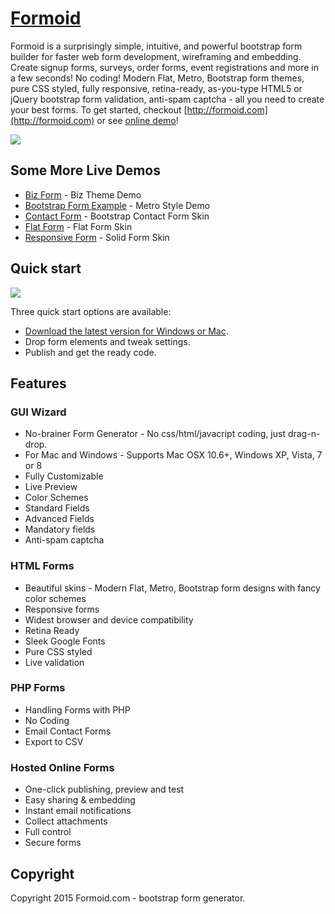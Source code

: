# [Formoid](http://formoid.com)
Formoid is a surprisingly simple, intuitive, and powerful bootstrap form builder for faster web form development, wireframing and embedding. 
Create signup forms, surveys, order forms, event registrations and more in a few seconds! No coding!
Modern Flat, Metro, Bootstrap form themes, pure CSS styled, fully responsive, retina-ready, as-you-type HTML5 or jQuery bootstrap form validation, anti-spam captcha - all you need to create your best forms.
To get started, checkout [http://formoid.com](http://formoid.com) or see [online demo](http://formoid.com/index.html#demo-b)!

<a href="http://formoid.com">
  <img src="http://formoid.github.io/images/bootstrap-forms.png">
</a>

   
       
 
## Some More Live Demos
 
*    [Biz Form](http://formoid.com/demo-checkout.html) - Biz Theme Demo
*    [Bootstrap Form Example](http://formoid.github.io/bootstrap-form.html) - Metro Style Demo
*    [Contact Form](http://formoid.com/demo-comment.html) - Bootstrap Contact Form Skin
*    [Flat Form](http://www.formoid.com/demo-bug-report.html) - Flat Form Skin
*    [Responsive Form](http://www.formoid.com/responsive.html) - Solid Form Skin

## Quick start

<a href="http://formoid.com">
  <img src="http://formoid.github.io/images/formoid.jpg">
</a>
 
Three quick start options are available:

* [Download the latest version for Windows or Mac](http://formoid.com).
* Drop form elements and tweak settings.
* Publish and get the ready code.

## Features

### GUI Wizard
*   No-brainer Form Generator - No css/html/javacript coding, just drag-n-drop. 
*    For Mac and Windows - Supports Mac OSX 10.6+, Windows XP, Vista, 7 or 8
*    Fully Customizable
*    Live Preview
*    Color Schemes 
*    Standard Fields 
*    Advanced Fields
*    Mandatory fields
*    Anti-spam captcha 

### HTML Forms
*    Beautiful skins - Modern Flat, Metro, Bootstrap form designs with fancy color schemes
*    Responsive forms 
*    Widest browser and device compatibility 
*    Retina Ready 
*    Sleek Google Fonts 
*    Pure CSS styled
*    Live validation

### PHP Forms
*    Handling Forms with PHP 
*    No Coding 
*    Email Contact Forms 
*    Export to CSV

### Hosted Online Forms
*    One-click publishing, preview and test
*    Easy sharing & embedding 
*    Instant email notifications 
*    Collect attachments 
*    Full control
*    Secure forms 
 


## Copyright

Copyright 2015 Formoid.com - bootstrap form generator.
